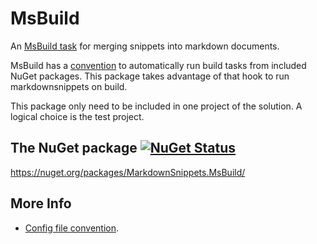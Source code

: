 <!--
GENERATED FILE - DO NOT EDIT
This file was generated by [MarkdownSnippets](https://github.com/SimonCropp/MarkdownSnippets).
Source File: /docs/mdsource/msbuild.source.md
To change this file edit the source file and then run MarkdownSnippets.
-->

# MsBuild

An [MsBuild task](https://docs.microsoft.com/en-us/visualstudio/msbuild/msbuild-task) for merging snippets into markdown documents.

MsBuild has a [convention](https://docs.microsoft.com/en-us/nuget/create-packages/creating-a-package#from-a-convention-based-working-directory) to automatically run build tasks from included NuGet packages. This package takes advantage of that hook to run markdownsnippets on build.

This package only need to be included in one project of the solution. A logical choice is the test project.


## The NuGet package [![NuGet Status](http://img.shields.io/nuget/v/MarkdownSnippets.MsBuild.svg)](https://www.nuget.org/packages/MarkdownSnippets.MsBuild/)

https://nuget.org/packages/MarkdownSnippets.MsBuild/


## More Info

 * [Config file convention](/docs/config-file.md).
